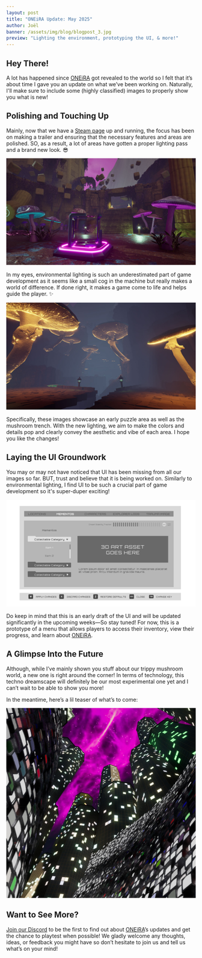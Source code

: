 ```yaml
---
layout: post
title: "ONEiRA Update: May 2025"
author: Joël
banner: /assets/img/blog/blogpost_3.jpg
preview: "Lighting the environment, prototyping the UI, & more!"
---
```

<h2 class="post-h2">Hey There!</h2>

A lot has happened since <a class="post-link" href="https://dreammatterlabs.com/">ONEiRA</a> got revealed to the world so I felt that it’s about time I gave you an update on what we’ve been working on. Naturally, I'll make sure to include some (highly classified) images to properly show you what is new!

<h2 class="post-h2">Polishing and Touching Up</h2>

Mainly, now that we have a <a class="post-link" href="https://store.steampowered.com/app/3521080/ONEiRA/?utm_source=website&utm_medium=other&utm_campaign=wishlist&utm_content=blogpost_5" target="_blank">Steam page</a> up and running, the focus has been on making a trailer and ensuring that the necessary features and areas are polished. SO, as a result, a lot of areas have gotten a proper lighting pass and a brand new look. 😎

<img class="img-fluid post-image w-100" src="/assets/img/blog/oneira_ss_1.jpg">

In my eyes, environmental lighting is such an underestimated part of game development as it seems like a small cog in the machine but really makes a world of difference. If done right, it makes a game come to life and helps guide the player. ✨

<img class="img-fluid post-image w-100" src="/assets/img/blog/oneira_ss_2.jpg">

Specifically, these images showcase an early puzzle area as well as the mushroom trench. With the new lighting, we aim to make the colors and details pop and clearly convey the aesthetic and vibe of each area. I hope you like the changes!

<h2 class="post-h2">Laying the UI Groundwork</h2>

You may or may not have noticed that UI has been missing from all our images so far. BUT, trust and believe that it is being worked on. Similarly to environmental lighting, I find UI to be such a crucial part of game development so it's super-duper exciting!

<img class="img-fluid post-image w-100" src="/assets/img/blog/ui_prototype_1.jpg">

Do keep in mind that this is an early draft of the UI and will be updated significantly in the upcoming weeks—So stay tuned! For now, this is a prototype of a menu that allows players to access their inventory, view their progress, and learn about <a class="post-link" href="https://dreammatterlabs.com/">ONEiRA</a>.

<h2 class="post-h2">A Glimpse Into the Future</h2>

Although, while I’ve mainly shown you stuff about our trippy mushroom world, a new one is right around the corner! In terms of technology, this techno dreamscape will definitely be our most experimental one yet and I can’t wait to be able to show you more!

In the meantime, here’s a lil teaser of what’s to come:

<img class="img-fluid post-image w-50" src="/assets/img/blog/oneira_ss_3.jpg">

<h2 class="post-h2">Want to See More?</h2>

<a class="post-link" href="https://discord.gg/XAYvJhkkqE">Join our Discord</a> to be the first to find out about <a class="post-link" href="https://dreammatterlabs.com/">ONEiRA</a>’s updates and get the chance to playtest when possible! We gladly welcome any thoughts, ideas, or feedback you might have so don’t hesitate to join us and tell us what’s on your mind!